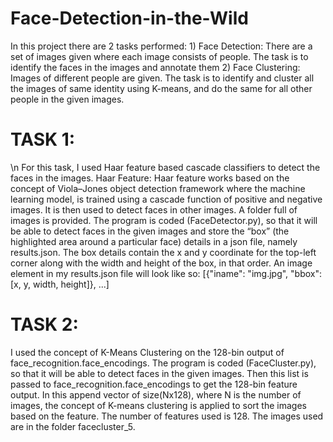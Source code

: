 # Face-Detection-in-the-Wild
In this project there are 2 tasks performed: 1) Face Detection: There are a set of images given where each image consists of people. The task is to identify the faces in the images and annotate them 2) Face Clustering: Images of different people are given. The task is to identify and cluster all the images of same identity using K-means, and do the same for all other people in the given images.
# TASK 1:
\n For this task, I used Haar feature based cascade classifiers to detect the faces
in the images.
Haar Feature:
Haar feature works based on the concept of Viola–Jones object detection
framework where the machine learning model, is trained using a cascade
function of positive and negative images. It is then used to detect faces in
other images.
A folder full of images is provided. The program is coded (FaceDetector.py),
so that it will be able to detect faces in the given images and store the
“box” (the highlighted area around a particular face) details in a json file,
namely results.json. The box details contain the x and y coordinate for the
top-left corner along with the width and height of the box, in that order.
An image element in my results.json file will look like so:
[{"iname": "img.jpg", "bbox": [x, y, width, height]}, ...]
# TASK 2:

I used the concept of K-Means Clustering on the 128-bin output of
face_recognition.face_encodings. The program is coded (FaceCluster.py), so
that it will be able to detect faces in the given images. Then this list is passed
to face_recognition.face_encodings to get the 128-bin feature output. In this
append vector of size(Nx128), where N is the number of images, the concept
of K-means clustering is applied to sort the images based on the feature. The
number of features used is 128.
The images used are in the folder facecluster_5.
